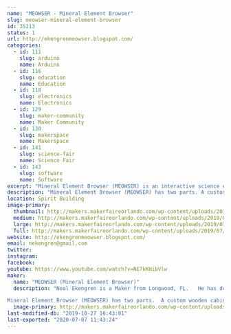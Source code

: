 ```yaml
---
name: "MEOWSER - Mineral Element Browser"
slug: meowser-mineral-element-browser
id: 35213
status: 1
url: http://ekengrenmeowser.blogspot.com/
categories:
  - id: 111
    slug: arduino
    name: Arduino
  - id: 116
    slug: education
    name: Education
  - id: 118
    slug: electronics
    name: Electronics
  - id: 129
    slug: maker-community
    name: Maker Community
  - id: 130
    slug: makerspace
    name: Makerspace
  - id: 141
    slug: science-fair
    name: Science Fair
  - id: 143
    slug: software
    name: Software
excerpt: "Mineral Element Browser (MEOWSER) is an interactive science exhibit about chemistry and rocks.  The kids will love pointing at rocks and watching the the lighting and displays change."
description: "Mineral Element Browser (MEOWSER) has two parts. A custom wooden cabinet containing APEX mineral samples with LED lighting has a giant touch screen overlay for navigation. Next to the wooden cabinet is a large touch screen monitor that displays the Periodic Table. You can point at elements on the Periodic Table to illuminate rocks containing that element. Also, you can point at rocks to illuminate elements found in that rock. An Arduino serves as the computer – cabinet interface. Arduino software, Computer software, and electronic circuits were built to drive this stuff. An interactive chemistry quiz challenges participants."
location: Spirit Building
image-primary:
  thumbnail: http://makers.makerfaireorlando.com/wp-content/uploads/2019/07/Meowser-1-150x150.png
  medium: http://makers.makerfaireorlando.com/wp-content/uploads/2019/07/Meowser-1-300x183.png
  large: http://makers.makerfaireorlando.com/wp-content/uploads/2019/07/Meowser-1.png
  full: http://makers.makerfaireorlando.com/wp-content/uploads/2019/07/Meowser-1.png
website: http://ekengrenmeowser.blogspot.com/
email: nekengren@gmail.com
twitter: 
instagram: 
facebook: 
youtube: https://www.youtube.com/watch?v=NE7kKHibVlw
maker:
  name: "MEOWSER (Mineral Element Browser)"
  description: "Neal Ekengren is a Maker from Longwood, FL.   He has degrees in Engineering and Biochemistry and is an IT guru.   

Mineral Element Browser (MEOWSER) has two parts.  A custom wooden cabinet containing APEX mineral samples with LED lighting has a giant touch screen overlay for navigation.  Next to the wooden cabinet is a large touch screen monitor that displays the Periodic Table.  You can point at elements on the Periodic Table to illuminate rocks containing that element.  Also, you can point at rocks to illuminate elements found in that rock.  An Arduino serves as the computer - cabinet interface.   Arduino software, Computer software, and electronic circuits were built to drive this stuff.  An interactive chemistry quiz challenges participants."
  image-primary: http://makers.makerfaireorlando.com/wp-content/uploads/2019/07/Meowser.png
last-modified-db: "2019-10-27 16:43:01"
last-exported: "2020-07-07 11:43:24"
---
```

